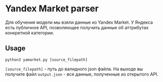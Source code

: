 # Yandex Market parser
Для обучения модели мы взяли данные из Yandex Market. У Яндекса есть публичное API, позволяющее получить данные об аттрибутах конкретной категории.
## Usage
```
python3 yamarket.py [source_filepath]
```
`[source_filepath]` - путь до валидного json файла.
На выходе вы получите файл `output.json` - все данные, полученные из открытого API.